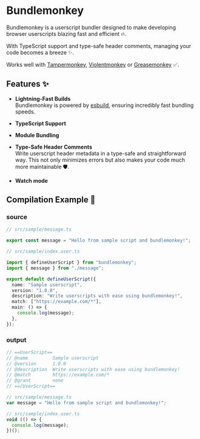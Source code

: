 # Bundlemonkey

Bundlemonkey is a userscript bundler designed to make developing browser userscripts blazing fast and efficient 🔥.

With TypeScript support and type-safe header comments, managing your code becomes a breeze ✨.

Works well with [Tampermonkey](https://www.tampermonkey.net/), [Violentmonkey](https://violentmonkey.github.io/) or [Greasemonkey](https://www.greasespot.net/) ✅.

## Features ✨

- **Lightning-Fast Builds**  
  Bundlemonkey is powered by [esbuild](https://esbuild.github.io/), ensuring incredibly fast bundling speeds.

- **TypeScript Support**

- **Module Bundling**  

- **Type-Safe Header Comments**  
  Write userscript header metadata in a type-safe and straightforward way. This not only minimizes errors but also makes your code much more maintainable 🛡️.

- **Watch mode**

## Compilation Example 🚀

### source

```typescript
// src/sample/message.ts

export const message = "Hello from sample script and bundlemonkey!";
```

```typescript
// src/sample/index.user.ts

import { defineUserScript } from "bundlemonkey";
import { message } from "./message";

export default defineUserScript({
  name: "Sample userscript",
  version: "1.0.0",
  description: "Write userscripts with ease using bundlemonkey!",
  match: ["https://example.com/*"],
  main: () => {
    console.log(message);
  },
});
```

### output
```typescript
// ==UserScript==
// @name         Sample userscript
// @version      1.0.0
// @description  Write userscripts with ease using bundlemonkey!
// @match        https://example.com/*
// @grant        none
// ==/UserScript==

// src/sample/message.ts
var message = "Hello from sample script and bundlemonkey!";

// src/sample/index.user.ts
void (() => {
  console.log(message);
})();
```
